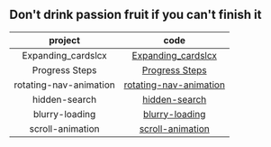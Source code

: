 ## Don't drink passion fruit if you can't finish it
|project|code|
|:--:|:--:|
|Expanding_cardslcx|[Expanding_cardslcx](https://github.com/lcx1216/50Passion-fruit/tree/main/oneday)|
|Progress Steps|[Progress Steps](https://github.com/lcx1216/50Passion-fruit/tree/main/twoday)|
|rotating-nav-animation|[rotating-nav-animation](https://github.com/lcx1216/50Passion-fruit/tree/main/threeday)|
|hidden-search|[hidden-search](https://github.com/lcx1216/50Passion-fruit/tree/main/fourday)|
|blurry-loading|[blurry-loading](https://github.com/lcx1216/50Passion-fruit/tree/main/fiveday)|
|scroll-animation|[scroll-animation](https://github.com/lcx1216/50Passion-fruit/tree/main/sixday)|
